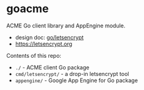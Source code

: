 # goacme

ACME Go client library and AppEngine module.

* design doc: [go/letsencrypt](https://goto.google.com/letsencrypt)
* https://letsencrypt.org

Contents of this repo:

* `./` - ACME client Go package
* `cmd/letsencrypt/` - a drop-in letsencrypt tool
* `appengine/` - Google App Engine for Go package
